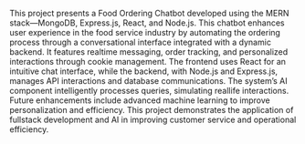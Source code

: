 This project presents a Food Ordering Chatbot developed using the MERN stack—MongoDB, Express.js, React, and Node.js. This chatbot enhances user experience in the food service industry by automating the ordering process through a 
conversational interface integrated with a dynamic backend. It features realtime messaging, order tracking, and personalized interactions through cookie management. The frontend uses React for an intuitive chat interface, while the backend, with Node.js and 
Express.js, manages API interactions and database 
communications. The system’s AI component intelligently processes queries, simulating reallife interactions. Future enhancements include advanced machine learning to improve personalization and 
efficiency. This project demonstrates the application of fullstack development and AI in improving customer 
service and operational efficiency. 
